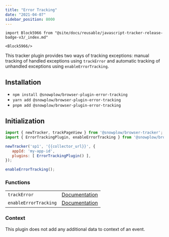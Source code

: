 ```yaml
---
title: "Error Tracking"
date: "2021-04-07"
sidebar_position: 8000
---
```


```mdx-code-block
import Block5966 from "@site/docs/reusable/javascript-tracker-release-badge-v3/_index.md"

<Block5966/>
```

This tracker plugin provides two ways of tracking exceptions: manual tracking of handled exceptions using `trackError` and automatic tracking of unhandled exceptions using `enableErrorTracking`.

## Installation

- `npm install @snowplow/browser-plugin-error-tracking`
- `yarn add @snowplow/browser-plugin-error-tracking`
- `pnpm add @snowplow/browser-plugin-error-tracking`

## Initialization

```javascript
import { newTracker, trackPageView } from '@snowplow/browser-tracker';
import { ErrorTrackingPlugin, enableErrorTracking } from '@snowplow/browser-plugin-error-tracking';

newTracker('sp1', '{{collector_url}}', { 
   appId: 'my-app-id', 
   plugins: [ ErrorTrackingPlugin() ],
});

enableErrorTracking();
```

### Functions

<table class="has-fixed-layout"><tbody><tr><td><code>trackError</code></td><td><a href="/docs/collecting-data/collecting-from-own-applications/javascript-trackers/javascript-tracker/javascript-tracker-v3/tracking-events/#trackError">Docum</a><a href="/docs/collecting-data/collecting-from-own-applications/javascript-trackers/browser-tracker/browser-tracker-v3-reference/tracking-events/#trackError">entation</a></td></tr><tr><td><code>enableErrorTracking</code></td><td><a href="/docs/collecting-data/collecting-from-own-applications/javascript-trackers/browser-tracker/browser-tracker-v3-reference/tracking-events/#enableErrorTracking">Documentation</a></td></tr></tbody></table>

### Context

This plugin does not add any additional data to context of an event.
